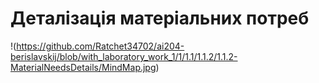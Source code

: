# Деталізація матеріальних потреб

!(https://github.com/Ratchet34702/ai204-berislavskij/blob/with_laboratory_work_1/1/1.1/1.1.2/1.1.2-MaterialNeedsDetails/MindMap.jpg)
